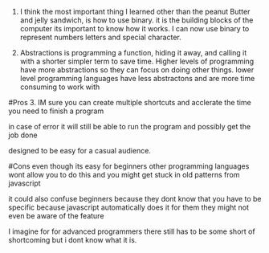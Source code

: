  
1. I think the most important thing I learned other than the peanut Butter and jelly sandwich, is how to use binary. it is the building blocks of the computer its important to know how it works. I can now use binary to represent numbers letters and special character.

2. Abstractions is programming a function, hiding it away, and calling it with a shorter simpler term to save time. Higher levels of programming have more abstractions so they can focus on doing other things. lower level programming languages have less abstractons and are more time consuming to work with

#Pros
3. IM sure you can create multiple shortcuts and acclerate the time you need to finish a program

in case of error it will still be able to run the program and possibly get the job done

designed to be easy for a casual audience.

#Cons
even though its easy for beginners other programming languages wont allow you to do this and you might get stuck in old patterns from javascript

it could also confuse beginners because they dont know that you have to be specific because javascript automatically does it for them they might not even be aware of the feature

I imagine for for advanced programmers there still has to be some short of shortcoming but i dont know what it is.
